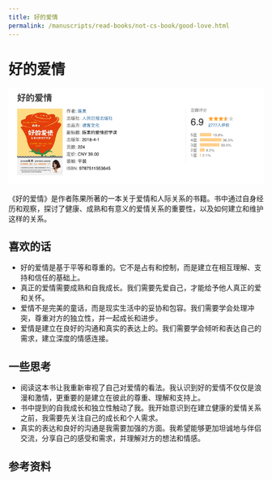 ```yaml
---
title: 好的爱情
permalink: /manuscripts/read-books/not-cs-book/good-love.html
---
```

# 好的爱情

![](../images/good-love.png)

《好的爱情》是作者陈果所著的一本关于爱情和人际关系的书籍。书中通过自身经历和观察，探讨了健康、成熟和有意义的爱情关系的重要性，以及如何建立和维护这样的关系。

## 喜欢的话

- 好的爱情是基于平等和尊重的。它不是占有和控制，而是建立在相互理解、支持和信任的基础上。
- 真正的爱情需要成熟和自我成长。我们需要先爱自己，才能给予他人真正的爱和关怀。
- 爱情不是完美的童话，而是现实生活中的妥协和包容。我们需要学会处理冲突，尊重对方的独立性，并一起成长和进步。
- 爱情是建立在良好的沟通和真实的表达上的。我们需要学会倾听和表达自己的需求，建立深度的情感连接。

## 一些思考

- 阅读这本书让我重新审视了自己对爱情的看法。我认识到好的爱情不仅仅是浪漫和激情，更重要的是建立在彼此的尊重、理解和支持上。
- 书中提到的自我成长和独立性触动了我。我开始意识到在建立健康的爱情关系之前，我需要先关注自己的成长和个人需求。
- 真实的表达和良好的沟通是我需要加强的方面。我希望能够更加坦诚地与伴侣交流，分享自己的感受和需求，并理解对方的想法和情感。

## 参考资料
